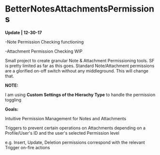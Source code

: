 # BetterNotesAttachmentsPermissions
<p><strong>Update | 12-30-17</strong></p>
<p>-Note Permission Checking functioning</p>
<p>-Attachment Permission Checking WIP </p>

<p>Small project to create granular Note & Attachment Permissioning tools. SF is pretty limited as far as this goes. Standard Note/Attachment permissions are a glorified on-off switch without any middleground. This will change that.</p>

<p><strong>NOTE:</strong><p>
<p> I am using <strong>Custom Settings of the Hierachy Type</strong> to handle the permission toggling</p>

<p><strong>Goals:</strong></p>
<p>Intuitive Permission Management for Notes and Attachments</p>
<p>Triggers to prevent certain operations on Attachments depending on a Profile/User's ID and the user's selected Permission level</p>
<p>e.g. Insert, Update, Deletion permissions correspond with the relevant Trigger on-fire actions</p>
